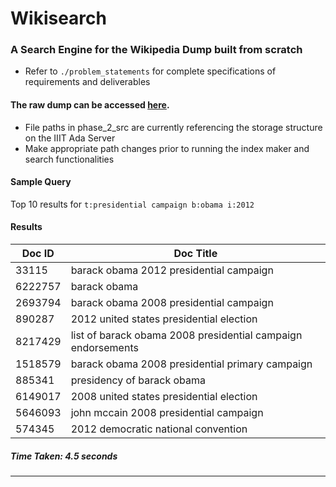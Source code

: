 # Wikisearch

### A Search Engine for the Wikipedia Dump built from scratch

- Refer to `./problem_statements` for complete specifications of requirements and deliverables

#### The raw dump can be accessed [here](https://drive.google.com/file/d/1jks0SuLrO2vZpWGEYNHBXYAW734VM-h7/view?usp=sharing).

- File paths in phase_2_src are currently referencing the storage structure on the IIIT Ada Server
- Make appropriate path changes prior to running the index maker and search functionalities

#### Sample Query
Top 10 results for `t:presidential campaign b:obama i:2012`

#### Results

| Doc ID | Doc Title |
| ------ | --------- |
| 33115 | barack obama 2012 presidential campaign |
| 6222757 | barack obama |
| 2693794 | barack obama 2008 presidential campaign |
| 890287 | 2012 united states presidential election |
| 8217429 | list of barack obama 2008 presidential campaign endorsements |
| 1518579 | barack obama 2008 presidential primary campaign |
| 885341 | presidency of barack obama |
| 6149017 | 2008 united states presidential election |
| 5646093 | john mccain 2008 presidential campaign |
| 574345 | 2012 democratic national convention |

##### Time Taken: 4.5 seconds

---
